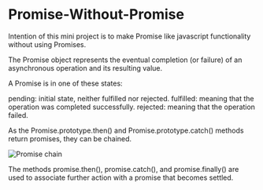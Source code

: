# Promise-Without-Promise

Intention of this mini project is to make Promise like javascript functionality without using Promises.

The Promise object represents the eventual completion (or failure) of an asynchronous operation and its resulting value.

A Promise is in one of these states:

pending: initial state, neither fulfilled nor rejected.
fulfilled: meaning that the operation was completed successfully.
rejected: meaning that the operation failed.

As the Promise.prototype.then() and Promise.prototype.catch() methods return promises, they can be chained.

![Promise chain](https://developer.mozilla.org/en-US/docs/Web/JavaScript/Reference/Global_Objects/Promise/promises.png)

The methods promise.then(), promise.catch(), and promise.finally() are used to associate further action with a promise that becomes settled.
